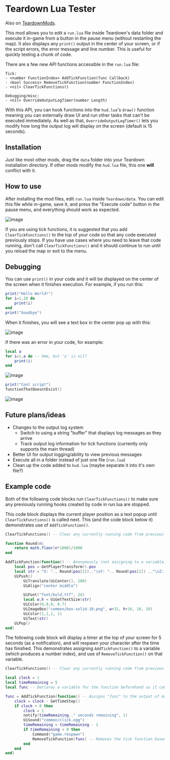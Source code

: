 # Teardown Lua Tester

Also on [TeardownMods](https://teardownmods.com/index.php?/file/109-teardown-lua-tester/).

This mod allows you to edit a `run.lua` file inside Teardown's data folder and execute it in-game from a button in the pause menu (without restarting the map). It also displays any `print()` output in the center of your screen, or if the script errors, the error message and line number. This is useful for quickly testing a chunk of code.

There are a few new API functions accessible in the ``run.lua`` file:
```
Tick:
- <number FunctionIndex> AddTickFunction(func Callback)
- <bool Success> RemoveTickFunction(number FunctionIndex)
- <nil> ClearTickFunctions()

Debugging/misc:
- <nil> OverrideOutputLogTimer(number Length)
```

With this API, you can hook functions into the ``hud.lua``'s ``draw()`` function meaning you can externally draw UI and run other tasks that can't be executed immediately.
As well as that, ``OverrideOutputLogTimer()`` lets you modify how long the output log will display on the screen (default is 15 seconds).

## **Installation**

Just like most other mods, drag the ``data`` folder into your Teardown installation directory. If other mods modify the ``hud.lua`` file, this one **will** conflict with it.

## **How to use**

After installing the mod files, edit ``run.lua`` inside ``Teardown/data``. You can edit this file while in-game, save it, and press the "Execute code" button in the pause menu, and everything should work as expected.

![image](https://i.imgur.com/dTqNMHI.png)

If you are using tick functions, it is suggested that you add ``ClearTickFunctions()`` to the top of your code so that any code executed previously stops. If you have use cases where you need to leave that code running, don't call ``ClearTickFunctions()`` and it should continue to run until you reload the map or exit to the menu.

## **Debugging**

You can use ``print()`` in your code and it will be displayed on the center of the screen when it finishes execution. For example, if you run this:
```lua
print("Hello World!")
for i=1,10 do
    print(i)
end
print("Goodbye")
```
When it finishes, you will see a text box in the center pop up with this:

![image](https://i.imgur.com/6dUM7wf.png)

If there was an error in your code, for example:
```lua
local a
for i=1,a do -- hmm, but 'a' is nil?
    print(i)
end
```

![image](https://i.imgur.com/B8W3XRk.png)

```lua
print("Cool script")
functionThatDoesntExist()
```

![image](https://i.imgur.com/QkaYYpC.png)


## **Future plans/ideas**

- Changes to the output log system
    - Switch to using a string "buffer" that displays log messages as they arrive
    - Track output log information for tick functions (currently only supports the main thread)
- Better UI for output logging/ability to view previous messages
- Execute all in a folder instead of just one file (``run.lua``)
- Clean up the code added to ``hud.lua`` (maybe separate it into it's own file?)

## **Example code**

Both of the following code blocks run ``ClearTickFunctions()`` to make sure any previously running hooks created by code in run.lua are stopped.

This code block displays the current player position as a text popup until ``ClearTickFunctions()`` is called next. This (and the code block below it) demonstrates use of ``AddTickFunction()``.
```lua
ClearTickFunctions() -- Clear any currently running code from previous executions

function Round(n)
    return math.floor(n*1000)/1000
end

AddTickFunction(function() -- Anonymously (not assigning to a variable) adds a function to be executed every draw()
    local pos = GetPlayerTransform().pos
    local str = "X: ".. Round(pos[1]).."\nY: ".. Round(pos[2]) .."\nZ: ".. Round(pos[3])
    UiPush()
        UiTranslate(UiCenter(), 200)
        UiAlign("center middle")

        UiFont("font/bold.ttf", 24)
        local w,h = UiGetTextSize(str)
        UiColor(0,0,0, 0.7)
        UiImageBox("common/box-solid-10.png", w+32, h+16, 10, 10)
        UiColor(1,1,1, 1)
        UiText(str)
    UiPop()
end)
```

The following code block will display a timer at the top of your screen for 5 seconds (as a notification), and will respawn your character after the time has finished. This demonstrates assigning ``AddTickFunction()`` to a variable (which produces a number index), and use of ``RemoveTickFunction()`` on that variable.
```lua
ClearTickFunctions() -- Clear any currently running code from previous executions

local clock = 1
local timeRemaining = 5
local func -- Declares a variable for the function beforehand so it can be used inside AddTickFunction()

func = AddTickFunction(function() -- Assigns "func" to the output of AddTickFunction(), which will be a number index representing that function's spot in the array.
    clock = clock - GetTimeStep()
    if clock < 0 then
        clock = 1
        notify(timeRemaining.." seconds remaining", 1)
        UiSound("common/click.ogg")
        timeRemaining = timeRemaining - 1
        if timeRemaining < 0 then
            Command("game.respawn")
            RemoveTickFunction(func) -- Removes the tick function based on it's index.
        end
    end
end)
```

